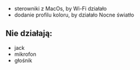 - sterowniki z MacOs, by Wi-Fi działało
- dodanie profilu koloru, by działało Nocne światło

## Nie działają:

- jack
- mikrofon
- głośnik
